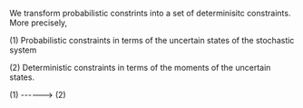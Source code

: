 

We transform probabilistic constrints into a set of determinisitc constraints. More precisely, 


(1) Probabilistic constraints in terms of the uncertain states of the stochastic system

(2) Deterministic constraints in terms of the moments of the uncertain states.

(1) ------> (2)
